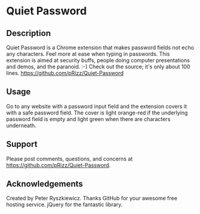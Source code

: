 Quiet Password
====================

Description
--------------------------------
Quiet Password is a Chrome extension that makes password fields not echo any characters. Feel more at ease
when typing in passwords. This extension is aimed at security buffs, people doing computer presentations
and demos, and the paranoid. :-) Check out the source; it's only about 100 lines. https://github.com/pRizz/Quiet-Password

Usage
--------------------------------
Go to any website with a password input field and the extension covers it with a safe password field.
The cover is light orange-red if the underlying password field is empty and light green when there are characters
underneath.

Support
-----------------------------
Please post comments, questions, and concerns at https://github.com/pRizz/Quiet-Password.

Acknowledgements
-----------------------------
Created by Peter Ryszkiewicz. Thanks GitHub for your awesome free hosting service. jQuery for the fantastic library.
